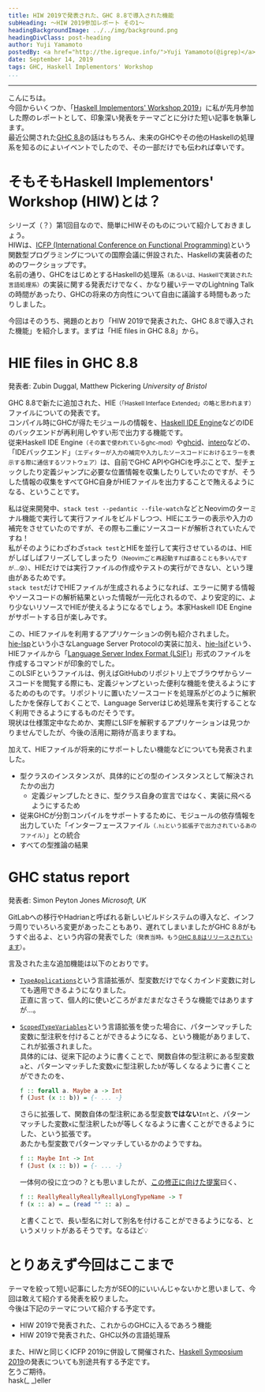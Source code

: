 ```yaml
---
title: HIW 2019で発表された、GHC 8.8で導入された機能
subHeading: ～HIW 2019参加レポート その1～
headingBackgroundImage: ../../img/background.png
headingDivClass: post-heading
author: Yuji Yamamoto
postedBy: <a href="http://the.igreque.info/">Yuji Yamamoto(@igrep)</a>
date: September 14, 2019
tags: GHC, Haskell Implementors' Workshop
...
```

---

こんにちは。  
今回からいくつか、「[Haskell Implementors' Workshop 2019](https://icfp19.sigplan.org/home/hiw-2019#About)」に私が先月参加した際のレポートとして、印象深い発表をテーマごとに分けた短い記事を執筆します。  
最近公開された[GHC 8.8](https://www.haskell.org/ghc/download_ghc_8_8_1.html)の話はもちろん、未来のGHCやその他のHaskellの処理系を知るのによいイベントでしたので、その一部だけでも伝われば幸いです。

# そもそもHaskell Implementors' Workshop (HIW)とは？

シリーズ（？）第1回目なので、簡単にHIWそのものについて紹介しておきましょう。  
HIWは、[ICFP (International Conference on Functional Programming)](https://icfp19.sigplan.org/home)という関数型プログラミングについての国際会議に併設された、Haskellの実装者のためのワークショップです。  
名前の通り、GHCをはじめとするHaskellの処理系<small>（あるいは、Haskellで実装された言語処理系）</small>の実装に関する発表だけでなく、かなり緩いテーマのLightning Talkの時間があったり、GHCの将来の方向性について自由に議論する時間もあったりしました。

今回はそのうち、掲題のとおり「HIW 2019で発表された、GHC 8.8で導入された機能」を紹介します。まずは「HIE files in GHC 8.8」から。

# HIE files in GHC 8.8

発表者: Zubin Duggal, Matthew Pickering *University of Bristol*

GHC 8.8で新たに追加された、HIE<small>（「Haskell Interface Extended」の略と思われます）</small>ファイルについての発表です。  
コンパイル時にGHCが得たモジュールの情報を、[Haskell IDE Engine](https://github.com/haskell/haskell-ide-engine)などのIDEのバックエンドが再利用しやすい形で出力する機能です。  
従来Haskell IDE Engine<small>（その裏で使われているghc-mod）</small>や[ghcid](https://github.com/ndmitchell/ghcid)、[intero](https://github.com/chrisdone/intero)などの、「IDEバックエンド」<small>（エディターが入力の補完や入力したソースコードにおけるエラーを表示する際に通信するソフトウェア）</small>は、自前でGHC APIやGHCiを呼ぶことで、型チェックしたり定義ジャンプに必要な位置情報を収集したりしていたのですが、そうした情報の収集をすべてGHC自身がHIEファイルを出力することで賄えるようになる、ということです。

私は従来開発中、`stack test --pedantic --file-watch`などとNeovimのターミナル機能で実行して実行ファイルをビルドしつつ、HIEにエラーの表示や入力の補完をさせていたのですが、その際も二重にソースコードが解析されていたんですね！  
私がそのようにわざわざ`stack test`とHIEを並行して実行させているのは、HIEがしばしばフリーズしてしまったり<small>（Neovimごと再起動すれば直ることも多いんですが...😰）</small>、HIEだけでは実行ファイルの作成やテストの実行ができない、という理由があるためです。  
`stack test`だけでHIEファイルが生成されるようになれば、エラーに関する情報やソースコードの解析結果といった情報が一元化されるので、より安定的に、より少ないリソースでHIEが使えるようになるでしょう。本家Haskell IDE Engineがサポートする日が楽しみです。

この、HIEファイルを利用するアプリケーションの例も紹介されました。  
[hie-lsp](https://github.com/wz1000/hie-lsp)という小さなLanguage Server Protocolの実装に加え、[hie-lsif](https://github.com/mpickering/hie-lsif)という、HIEファイルから「[Language Server Index Format (LSIF)](https://github.com/microsoft/language-server-protocol/blob/master/indexFormat/specification.md)」形式のファイルを作成するコマンドが印象的でした。  
このLSIFというファイルは、例えばGitHubのリポジトリ上でブラウザからソースコードを閲覧する際にも、定義ジャンプといった便利な機能を使えるようにするためのものです。リポジトリに置いたソースコードを処理系がどのように解釈したかを保存しておくことで、Language Serverはじめ処理系を実行することなく利用できるようにするものだそうです。  
現状は仕様策定中なためか、実際にLSIFを解釈するアプリケーションは見つかりませんでしたが、今後の活用に期待が高まりますね。

加えて、HIEファイルが将来的にサポートしたい機能などについても発表されました。

- 型クラスのインスタンスが、具体的にどの型のインスタンスとして解決されたかの出力
    - 定義ジャンプしたときに、型クラス自身の宣言ではなく、実装に飛べるようにするため
- 従来GHCが分割コンパイルをサポートするために、モジュールの依存情報を出力していた「インターフェースファイル<small>（`.hi`という拡張子で出力されているあのファイル）</small>」との統合
- すべての型推論の結果

# GHC status report

発表者: Simon Peyton Jones *Microsoft, UK*

GitLabへの移行やHadrianと呼ばれる新しいビルドシステムの導入など、インフラ周りでいろいろ変更があったこともあり、遅れてしまいましたがGHC 8.8がもうすぐ出るよ、という内容の発表でした<small>（発表当時。もう[GHC 8.8はリリースされています](https://www.haskell.org/ghc/blog/20190825-ghc-8.8.1-released.html)）</small>。

言及された主な追加機能は以下のとおりです。

- [`TypeApplications`](https://downloads.haskell.org/~ghc/latest/docs/html/users_guide/glasgow_exts.html#extension-TypeApplication)という言語拡張が、型変数だけでなくカインド変数に対しても適用できるようになりました。  
  正直に言って、個人的に使いどころがまだまだなさそうな機能ではありますが...。
- [`ScopedTypeVariables`](https://downloads.haskell.org/~ghc/latest/docs/html/users_guide/glasgow_exts.html#extension-ScopedTypeVariables)という言語拡張を使った場合に、パターンマッチした変数に型注釈を付けることができるようになる、という機能がありまして、これが拡張されました。  
  具体的には、従来下記のように書くことで、関数自体の型注釈にある型変数`a`と、パターンマッチした変数`x`に型注釈した`b`が等しくなるように書くことができたのを、  

  ```haskell
  f :: forall a. Maybe a -> Int
  f (Just (x :: b)) = {- ... -}
  ```

  さらに拡張して、関数自体の型注釈にある型変数**ではない**`Int`と、パターンマッチした変数`x`に型注釈した`b`が等しくなるように書くことができるようにした、という拡張です。  
  あたかも型変数でパターンマッチしているかのようですね。

  ```haskell
  f :: Maybe Int -> Int
  f (Just (x :: b)) = {- ... -}
  ```

  一体何の役に立つの？とも思いましたが、[この修正に向けた提案](https://github.com/ghc-proposals/ghc-proposals/blob/master/proposals/0128-scoped-type-variables-types.rst#128motivation)曰く、

  ```haskell
  f :: ReallyReallyReallyReallyLongTypeName -> T
  f (x :: a) = … (read "" :: a) …
  ```

  と書くことで、長い型名に対して別名を付けることができるようになる、というメリットがあるそうです。なるほど💡

# とりあえず今回はここまで

テーマを絞って短い記事にした方がSEO的にいいんじゃないかと思いまして、今回は敢えて紹介する発表を絞りました。  
今後は下記のテーマについて紹介する予定です。

- HIW 2019で発表された、これからのGHCに入るであろう機能
- HIW 2019で発表された、GHC以外の言語処理系

また、HIWと同じくICFP 2019に併設して開催された、[Haskell Symposium 2019](https://icfp19.sigplan.org/home/haskellsymp-2019)の発表についても別途共有する予定です。  
乞うご期待。  
hask(\_ \_)eller
